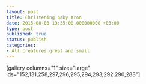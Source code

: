 ```yaml
---
layout: post
title: Christening baby Aron
date: 2015-08-03 13:35:00.000000000 +03:00
type: post
published: true
status: publish
categories:
- All creatures great and small
---
```



[gallery columns="1" size="large" ids="152,131,258,297,296,295,294,293,292,290,288"]

&nbsp;
